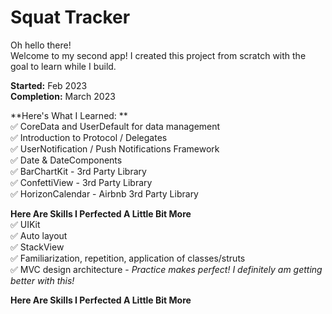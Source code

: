 # Squat Tracker 

Oh hello there!  
Welcome to my second app! I created this project from scratch with the goal to learn while I build.  

**Started:** Feb 2023
<br>**Completion:** March 2023

**Here's What I Learned: **
</br> ✅ CoreData and UserDefault for data management 
</br> ✅ Introduction to Protocol / Delegates 
</br> ✅ UserNotification / Push Notifications Framework 
</br> ✅ Date & DateComponents
</br> ✅ BarChartKit - 3rd Party Library 
</br> ✅ ConfettiView - 3rd Party Library 
</br> ✅ HorizonCalendar - Airbnb 3rd Party Library 

**Here Are Skills I Perfected A Little Bit More** 
</br> ✅ UIKit 
</br> ✅ Auto layout
</br> ✅ StackView
</br> ✅ Familiarization, repetition, application of classes/struts
</br> ✅ MVC design architecture - *Practice makes perfect! I definitely am getting better with this!*

**Here Are Skills I Perfected A Little Bit More** 


